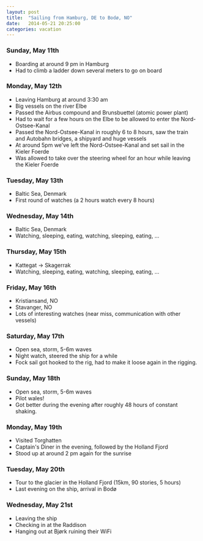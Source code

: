 ```yaml
---
layout: post
title:  "Sailing from Hamburg, DE to Bodø, NO"
date:   2014-05-21 20:25:00
categories: vacation
---
```


### Sunday, May 11th

* Boarding at around 9 pm in Hamburg
* Had to climb a ladder down several meters to go on board

### Monday, May 12th

* Leaving Hamburg at around 3:30 am
* Big vessels on the river Elbe
* Passed the Airbus compound and Brunsbuettel (atomic power plant)
* Had to wait for a few hours on the Elbe to be allowed to enter the Nord-Ostsee-Kanal
* Passed the Nord-Ostsee-Kanal in roughly 6 to 8 hours, saw the train and Autobahn bridges, a shipyard and huge vessels
* At around 5pm we've left the Nord-Ostsee-Kanal and set sail in the Kieler Foerde
* Was allowed to take over the steering wheel for an hour while leaving the Kieler Foerde

### Tuesday, May 13th

* Baltic Sea, Denmark
* First round of watches (a 2 hours watch every 8 hours)

### Wednesday, May 14th

* Baltic Sea, Denmark
* Watching, sleeping, eating, watching, sleeping, eating, ...

### Thursday, May 15th

* Kattegat -> Skagerrak
* Watching, sleeping, eating, watching, sleeping, eating, ...

### Friday, May 16th

* Kristiansand, NO
* Stavanger, NO
* Lots of interesting watches (near miss, communication with other vessels)

### Saturday, May 17th

* Open sea, storm, 5-6m waves
* Night watch, steered the ship for a while
* Fock sail got hooked to the rig, had to make it loose again in the rigging.

### Sunday, May 18th

* Open sea, storm, 5-6m waves
* Pilot wales!
* Got better during the evening after roughly 48 hours of constant shaking.

### Monday, May 19th

* Visited Torghatten
* Captain's Diner in the evening, followed by the Holland Fjord
* Stood up at around 2 pm again for the sunrise

### Tuesday, May 20th

* Tour to the glacier in the Holland Fjord (15km, 90 stories, 5 hours)
* Last evening on the ship, arrival in Bodø

### Wednesday, May 21st

* Leaving the ship
* Checking in at the Raddison
* Hanging out at Bjørk ruining their WiFi
